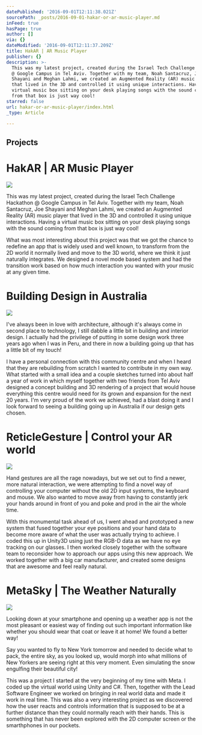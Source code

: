 ```yaml
---
datePublished: '2016-09-01T12:11:38.021Z'
sourcePath: _posts/2016-09-01-hakar-or-ar-music-player.md
inFeed: true
hasPage: true
author: []
via: {}
dateModified: '2016-09-01T12:11:37.209Z'
title: HakAR | AR Music Player​
publisher: {}
description: >-
  This was my latest project, created during the Israel Tech Challenge Hackathon
  @ Google Campus in Tel Aviv. Together with my team, Noah Santacruz, Joe
  Shayani and Meghan Lahmi, we created an Augmented Reality (AR) music player
  that lived in the 3D and controlled it using unique interactions. Having a
  virtual music box sitting on your desk playing songs with the sound coming
  from that box is just way cool!
starred: false
url: hakar-or-ar-music-player/index.html
_type: Article

---
```

## Projects

# HakAR | AR Music Player​
![](https://the-grid-user-content.s3-us-west-2.amazonaws.com/e555630a-d47b-4314-81cb-e84483dff0db.jpg)

This was my latest project, created during the Israel Tech Challenge Hackathon @ Google Campus in Tel Aviv. Together with my team, Noah Santacruz, Joe Shayani and Meghan Lahmi, we created an Augmented Reality (AR) music player that lived in the 3D and controlled it using unique interactions. Having a virtual music box sitting on your desk playing songs with the sound coming from that box is just way cool!

What was most interesting about this project was that we got the chance to redefine an app that is widely used and well known, to transform from the 2D world it normally lived and move to the 3D world, where we think it just naturally integrates. We designed a novel mode based system and had the transition work based on how much interaction you wanted with your music at any given time.

# Building Design in Australia
![](https://the-grid-user-content.s3-us-west-2.amazonaws.com/e1bc1ef4-8d8b-4f3d-98de-ad6ee37342bd.png)

I've always been in love with architecture, although it's always come in second place to technology, I still dabble a little bit in building and interior design. I actually had the privilege of putting in some design work three years ago when I was in Peru, and there in now a building going up that has a little bit of my touch!

I have a personal connection with this community centre and when I heard that they are rebuilding from scratch I wanted to contribute in my own way. What started with a small idea and a couple sketches turned into about half a year of work in which myself together with two friends from Tel Aviv designed a concept building and 3D rendering of a project that would house everything this centre would need for its grown and expansion for the next 20 years. I'm very proud of the work we achieved, had a blast doing it and I look forward to seeing a building going up in Australia if our design gets chosen.

# ReticleGesture | Control your AR world
![](https://the-grid-user-content.s3-us-west-2.amazonaws.com/a5c503fd-7cf8-47eb-86c8-ba343c9187eb.png)

Hand gestures are all the rage nowadays, but we set out to find a newer, more natural interaction, we were attempting to find a novel way of controlling your computer without the old 2D input systems, the keyboard and mouse. We also wanted to move away from having to constantly jerk your hands around in front of you and poke and prod in the air the whole time.

With this monumental task ahead of us, I went ahead and prototyped a new system that fused together your eye positions and your hand data to become more aware of what the user was actually trying to achieve. I coded this up in Unity3D using just the RGB-D data as we have no eye tracking on our glasses. I then worked closely together with the software team to reconsider how to approach our apps using this new approach. We worked together with a big car manufacturer, and created some designs that are awesome and feel really natural.

# MetaSky | The Weather Naturally​
![](https://the-grid-user-content.s3-us-west-2.amazonaws.com/3abb9258-6f3d-444d-b72c-4de85ab40d22.png)

Looking down at your smartphone and opening up a weather app is not the most pleasant or easiest way of finding out such important information like whether you should wear that coat or leave it at home! We found a better way!

Say you wanted to fly to New York tomorrow and needed to decide what to pack, the entire sky, as you looked up, would morph into what millions of New Yorkers are seeing right at this very moment. Even simulating the snow engulfing their beautiful city!

This was a project I started at the very beginning of my time with Meta. I coded up the virtual world using Unity and C\#. Then, together with the Lead Software Engineer we worked on bringing in real world data and made it work in real time. This was also a very interesting project as we discovered how the user reacts and controls information that is supposed to be at a further distance than they could normally reach with their hands. This is something that has never been explored with the 2D computer screen or the smarthphones in our pockets.